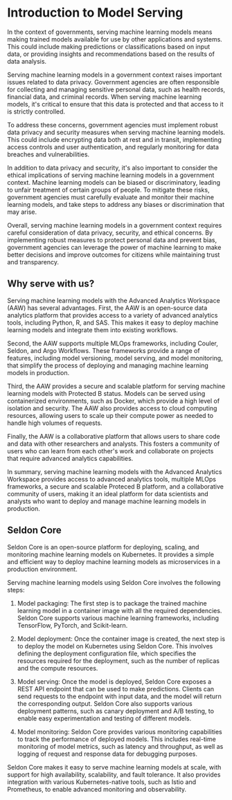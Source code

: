 # Introduction to Model Serving

In the context of governments, serving machine learning models means making
trained models available for use by other applications and systems. This could
include making predictions or classifications based on input data, or providing
insights and recommendations based on the results of data analysis.

Serving machine learning models in a government context raises important issues
related to data privacy. Government agencies are often responsible for
collecting and managing sensitive personal data, such as health records,
financial data, and criminal records. When serving machine learning models, it's
critical to ensure that this data is protected and that access to it is strictly
controlled.

To address these concerns, government agencies must implement robust data
privacy and security measures when serving machine learning models. This could
include encrypting data both at rest and in transit, implementing access
controls and user authentication, and regularly monitoring for data breaches and
vulnerabilities.

In addition to data privacy and security, it's also important to consider the
ethical implications of serving machine learning models in a government context.
Machine learning models can be biased or discriminatory, leading to unfair
treatment of certain groups of people. To mitigate these risks, government
agencies must carefully evaluate and monitor their machine learning models, and
take steps to address any biases or discrimination that may arise.

Overall, serving machine learning models in a government context requires
careful consideration of data privacy, security, and ethical concerns. By
implementing robust measures to protect personal data and prevent bias,
government agencies can leverage the power of machine learning to make better
decisions and improve outcomes for citizens while maintaining trust and
transparency.

## Why serve with us?

Serving machine learning models with the Advanced Analytics Workspace (AAW) has
several advantages. First, the AAW is an open-source data analytics platform
that provides access to a variety of advanced analytics tools, including Python,
R, and SAS. This makes it easy to deploy machine learning models and integrate
them into existing workflows.

Second, the AAW supports multiple MLOps frameworks, including Couler, Seldon,
and Argo Workflows. These frameworks provide a range of features, including
model versioning, model serving, and model monitoring, that simplify the process
of deploying and managing machine learning models in production.

Third, the AAW provides a secure and scalable platform for serving machine
learning models with Protected B status. Models can be served using
containerized environments, such as Docker, which provide a high level of
isolation and security. The AAW also provides access to cloud computing
resources, allowing users to scale up their compute power as needed to handle
high volumes of requests.

Finally, the AAW is a collaborative platform that allows users to share code and
data with other researchers and analysts. This fosters a community of users who
can learn from each other's work and collaborate on projects that require
advanced analytics capabilities.

In summary, serving machine learning models with the Advanced Analytics
Workspace provides access to advanced analytics tools, multiple MLOps
frameworks, a secure and scalable Proteced B platform, and a collaborative
community of users, making it an ideal platform for data scientists and analysts
who want to deploy and manage machine learning models in production.

## Seldon Core

Seldon Core is an open-source platform for deploying, scaling, and monitoring
machine learning models on Kubernetes. It provides a simple and efficient way to
deploy machine learning models as microservices in a production environment.

Serving machine learning models using Seldon Core involves the following steps:

1. Model packaging: The first step is to package the trained machine learning
   model in a container image with all the required dependencies. Seldon Core
   supports various machine learning frameworks, including TensorFlow, PyTorch,
   and Scikit-learn.

2. Model deployment: Once the container image is created, the next step is to
   deploy the model on Kubernetes using Seldon Core. This involves defining the
   deployment configuration file, which specifies the resources required for the
   deployment, such as the number of replicas and the compute resources.

3. Model serving: Once the model is deployed, Seldon Core exposes a REST API
   endpoint that can be used to make predictions. Clients can send requests to
   the endpoint with input data, and the model will return the corresponding
   output. Seldon Core also supports various deployment patterns, such as canary
   deployment and A/B testing, to enable easy experimentation and testing of
   different models.

4. Model monitoring: Seldon Core provides various monitoring capabilities to
   track the performance of deployed models. This includes real-time monitoring
   of model metrics, such as latency and throughput, as well as logging of
   request and response data for debugging purposes.

Seldon Core makes it easy to serve machine learning models at scale, with
support for high availability, scalability, and fault tolerance. It also
provides integration with various Kubernetes-native tools, such as Istio and
Prometheus, to enable advanced monitoring and observability.
